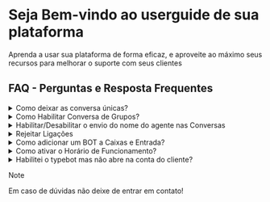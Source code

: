 # Seja Bem-vindo ao userguide de sua plataforma
Aprenda a usar sua plataforma de forma eficaz, e aproveite ao máximo seus recursos para melhorar o suporte com seus clientes

## FAQ - Perguntas e Resposta Frequentes

<details>
<summary>Como deixar as conversa únicas?</summary>
  Clque em →Configurações . Vá até →Caixas de Entrada →Configurações, escolha a aba →WhatsApp, feito isso só marca a opção →Conversa Única
</details>

<details>
<summary>Como Habilitar Conversa de Grupos?</summary>
  Clque em →Configurações. Vá até →Caixas de Entrada →Configurações*, escolha a aba →WhatsApp, feito isso só marca a opção →Habilitar Grupos
</details>

<details>
<summary>Habilitar/Desabilitar o envio do nome do agente nas Conversas</summary>
  Clque em →Configurações. Vá até →Caixas de Entrada →Configurações**, escolha a aba →WhatsApp. feito isso só marca a opção →Enviar nome do Agente ou deixar desmarcado para não enviar o nome!
</details>

<details>
<summary>Rejeitar Ligações</summary>
  Clque em →Configurações. Vá até Caixas de Entrada →Configurações, escolha a aba →WhatsApp. feito isso só marca a opção →Rejeitar Ligação ou deixar desmarcado para receber ligações!
</details>

<details>
<summary>Como adicionar um BOT a Caixas e Entrada?</summary>
  Clque em →Configurações. Vá até →Caixas de Entrada →Configurações, escolha a aba →Configurações do BOT. 
  No campo Selecione um robô de agente, escolhe um dos BOTs criados para ativar na Caixa de Entrada.
</details>

<details>
<summary>Como ativar o Horário de Funcionamento?</summary>
  Clque em →Configurações. Vá até →Caixas de Entrada →Configurações, escolha a aba →Horário de Atendimento. 
  No campo: Definir a sua disponibilidade, marque a caixa de seleção. Em seguida vai sugir uma lista para defenir sua configuração de horário de atendimento para cada dia da semana.
</details>

<details>
<summary>Habilitei o typebot mas não abre na conta do cliente?</summary>
  Se você habilitou o typebot na conta do seu cliente, e ele não está abrindo. Segue algumas questões antes de chamar o suporte:</br>
  
  1. Você está logando com um usuário que é super_admin;</br>
  2. O typebot não está habilitado na conta. Confira se a opção →typebot_bots está ativado na conta pelo painel super_admin.
</details>

> [!NOTE]
> Em caso de dúvidas não deixe de entrar em contato!

